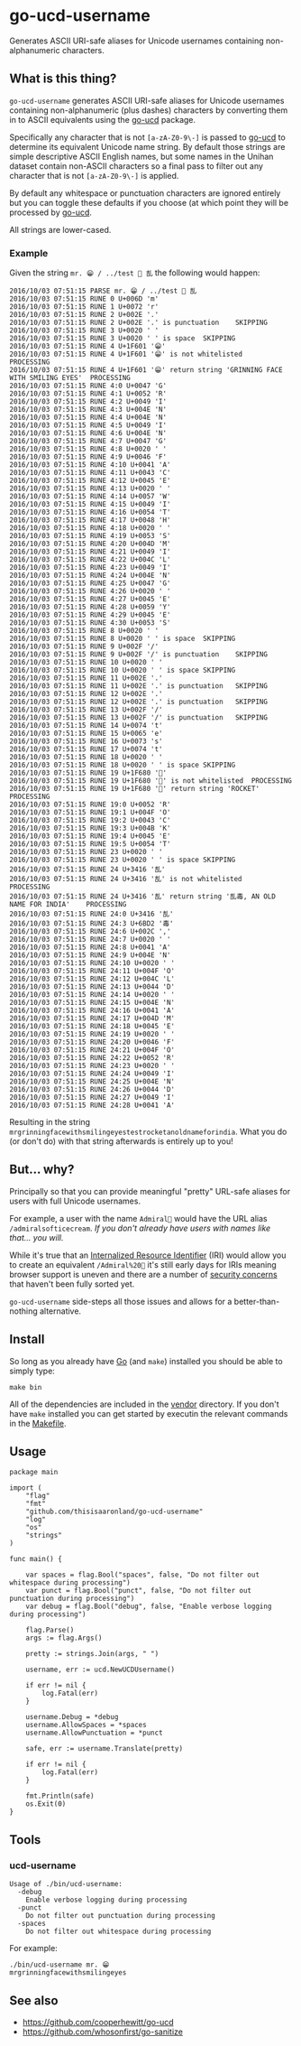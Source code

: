 # go-ucd-username

Generates ASCII URI-safe aliases for Unicode usernames containing non-alphanumeric characters.

## What is this thing?

`go-ucd-username` generates ASCII URI-safe aliases for Unicode usernames containing non-alphanumeric (plus dashes) characters by converting them in to ASCII equivalents using the [go-ucd](https://github.com/cooperhewitt/go-ucd) package.

Specifically any character that is not `[a-zA-Z0-9\-]` is passed to [go-ucd](https://github.com/cooperhewitt/go-ucd) to determine its equivalent Unicode name string. By default those strings are simple descriptive ASCII English names, but some names in the Unihan dataset contain non-ASCII characters so a final pass to filter out any character that is not `[a-zA-Z0-9\-]` is applied.

By default any whitespace or punctuation characters are ignored entirely but you can toggle these defaults if you choose (at which point they will be processed by [go-ucd](https://github.com/cooperhewitt/go-ucd).

All strings are lower-cased.

### Example

Given the string `mr. 😁 / ../test 🚀 㐖` the following would happen:

```
2016/10/03 07:51:15 PARSE mr. 😁 / ../test 🚀 㐖
2016/10/03 07:51:15 RUNE 0 U+006D 'm'
2016/10/03 07:51:15 RUNE 1 U+0072 'r'
2016/10/03 07:51:15 RUNE 2 U+002E '.'
2016/10/03 07:51:15 RUNE 2 U+002E '.' is punctuation	SKIPPING
2016/10/03 07:51:15 RUNE 3 U+0020 ' '
2016/10/03 07:51:15 RUNE 3 U+0020 ' ' is space	SKIPPING
2016/10/03 07:51:15 RUNE 4 U+1F601 '😁'
2016/10/03 07:51:15 RUNE 4 U+1F601 '😁' is not whitelisted	PROCESSING
2016/10/03 07:51:15 RUNE 4 U+1F601 '😁' return string 'GRINNING FACE WITH SMILING EYES'	PROCESSING
2016/10/03 07:51:15 RUNE 4:0 U+0047 'G'
2016/10/03 07:51:15 RUNE 4:1 U+0052 'R'
2016/10/03 07:51:15 RUNE 4:2 U+0049 'I'
2016/10/03 07:51:15 RUNE 4:3 U+004E 'N'
2016/10/03 07:51:15 RUNE 4:4 U+004E 'N'
2016/10/03 07:51:15 RUNE 4:5 U+0049 'I'
2016/10/03 07:51:15 RUNE 4:6 U+004E 'N'
2016/10/03 07:51:15 RUNE 4:7 U+0047 'G'
2016/10/03 07:51:15 RUNE 4:8 U+0020 ' '
2016/10/03 07:51:15 RUNE 4:9 U+0046 'F'
2016/10/03 07:51:15 RUNE 4:10 U+0041 'A'
2016/10/03 07:51:15 RUNE 4:11 U+0043 'C'
2016/10/03 07:51:15 RUNE 4:12 U+0045 'E'
2016/10/03 07:51:15 RUNE 4:13 U+0020 ' '
2016/10/03 07:51:15 RUNE 4:14 U+0057 'W'
2016/10/03 07:51:15 RUNE 4:15 U+0049 'I'
2016/10/03 07:51:15 RUNE 4:16 U+0054 'T'
2016/10/03 07:51:15 RUNE 4:17 U+0048 'H'
2016/10/03 07:51:15 RUNE 4:18 U+0020 ' '
2016/10/03 07:51:15 RUNE 4:19 U+0053 'S'
2016/10/03 07:51:15 RUNE 4:20 U+004D 'M'
2016/10/03 07:51:15 RUNE 4:21 U+0049 'I'
2016/10/03 07:51:15 RUNE 4:22 U+004C 'L'
2016/10/03 07:51:15 RUNE 4:23 U+0049 'I'
2016/10/03 07:51:15 RUNE 4:24 U+004E 'N'
2016/10/03 07:51:15 RUNE 4:25 U+0047 'G'
2016/10/03 07:51:15 RUNE 4:26 U+0020 ' '
2016/10/03 07:51:15 RUNE 4:27 U+0045 'E'
2016/10/03 07:51:15 RUNE 4:28 U+0059 'Y'
2016/10/03 07:51:15 RUNE 4:29 U+0045 'E'
2016/10/03 07:51:15 RUNE 4:30 U+0053 'S'
2016/10/03 07:51:15 RUNE 8 U+0020 ' '
2016/10/03 07:51:15 RUNE 8 U+0020 ' ' is space	SKIPPING
2016/10/03 07:51:15 RUNE 9 U+002F '/'
2016/10/03 07:51:15 RUNE 9 U+002F '/' is punctuation	SKIPPING
2016/10/03 07:51:15 RUNE 10 U+0020 ' '
2016/10/03 07:51:15 RUNE 10 U+0020 ' ' is space	SKIPPING
2016/10/03 07:51:15 RUNE 11 U+002E '.'
2016/10/03 07:51:15 RUNE 11 U+002E '.' is punctuation	SKIPPING
2016/10/03 07:51:15 RUNE 12 U+002E '.'
2016/10/03 07:51:15 RUNE 12 U+002E '.' is punctuation	SKIPPING
2016/10/03 07:51:15 RUNE 13 U+002F '/'
2016/10/03 07:51:15 RUNE 13 U+002F '/' is punctuation	SKIPPING
2016/10/03 07:51:15 RUNE 14 U+0074 't'
2016/10/03 07:51:15 RUNE 15 U+0065 'e'
2016/10/03 07:51:15 RUNE 16 U+0073 's'
2016/10/03 07:51:15 RUNE 17 U+0074 't'
2016/10/03 07:51:15 RUNE 18 U+0020 ' '
2016/10/03 07:51:15 RUNE 18 U+0020 ' ' is space	SKIPPING
2016/10/03 07:51:15 RUNE 19 U+1F680 '🚀'
2016/10/03 07:51:15 RUNE 19 U+1F680 '🚀' is not whitelisted	PROCESSING
2016/10/03 07:51:15 RUNE 19 U+1F680 '🚀' return string 'ROCKET'	PROCESSING
2016/10/03 07:51:15 RUNE 19:0 U+0052 'R'
2016/10/03 07:51:15 RUNE 19:1 U+004F 'O'
2016/10/03 07:51:15 RUNE 19:2 U+0043 'C'
2016/10/03 07:51:15 RUNE 19:3 U+004B 'K'
2016/10/03 07:51:15 RUNE 19:4 U+0045 'E'
2016/10/03 07:51:15 RUNE 19:5 U+0054 'T'
2016/10/03 07:51:15 RUNE 23 U+0020 ' '
2016/10/03 07:51:15 RUNE 23 U+0020 ' ' is space	SKIPPING
2016/10/03 07:51:15 RUNE 24 U+3416 '㐖'
2016/10/03 07:51:15 RUNE 24 U+3416 '㐖' is not whitelisted	PROCESSING
2016/10/03 07:51:15 RUNE 24 U+3416 '㐖' return string '㐖毒, AN OLD NAME FOR INDIA'	PROCESSING
2016/10/03 07:51:15 RUNE 24:0 U+3416 '㐖'
2016/10/03 07:51:15 RUNE 24:3 U+6BD2 '毒'
2016/10/03 07:51:15 RUNE 24:6 U+002C ','
2016/10/03 07:51:15 RUNE 24:7 U+0020 ' '
2016/10/03 07:51:15 RUNE 24:8 U+0041 'A'
2016/10/03 07:51:15 RUNE 24:9 U+004E 'N'
2016/10/03 07:51:15 RUNE 24:10 U+0020 ' '
2016/10/03 07:51:15 RUNE 24:11 U+004F 'O'
2016/10/03 07:51:15 RUNE 24:12 U+004C 'L'
2016/10/03 07:51:15 RUNE 24:13 U+0044 'D'
2016/10/03 07:51:15 RUNE 24:14 U+0020 ' '
2016/10/03 07:51:15 RUNE 24:15 U+004E 'N'
2016/10/03 07:51:15 RUNE 24:16 U+0041 'A'
2016/10/03 07:51:15 RUNE 24:17 U+004D 'M'
2016/10/03 07:51:15 RUNE 24:18 U+0045 'E'
2016/10/03 07:51:15 RUNE 24:19 U+0020 ' '
2016/10/03 07:51:15 RUNE 24:20 U+0046 'F'
2016/10/03 07:51:15 RUNE 24:21 U+004F 'O'
2016/10/03 07:51:15 RUNE 24:22 U+0052 'R'
2016/10/03 07:51:15 RUNE 24:23 U+0020 ' '
2016/10/03 07:51:15 RUNE 24:24 U+0049 'I'
2016/10/03 07:51:15 RUNE 24:25 U+004E 'N'
2016/10/03 07:51:15 RUNE 24:26 U+0044 'D'
2016/10/03 07:51:15 RUNE 24:27 U+0049 'I'
2016/10/03 07:51:15 RUNE 24:28 U+0041 'A'
```

Resulting in the string `mrgrinningfacewithsmilingeyestestrocketanoldnameforindia`. What you do (or don't do) with that string afterwards is entirely up to you!

## But... why?

Principally so that you can provide meaningful "pretty" URL-safe aliases for users with full Unicode usernames.

For example, a user with the name `Admiral🍦` would have the URL alias `/admiralsofticecream`. _If you don't already have users with names like that... you will._

While it's true that an [Internalized Resource Identifier](https://en.wikipedia.org/wiki/Internationalized_Resource_Identifier) (IRI) would allow you to create an equivalent `/Admiral%20🍦` it's still early days for IRIs meaning browser support is uneven and there are a number of [security concerns](http://unicode.org/reports/tr36/) that haven't been fully sorted yet.

`go-ucd-username` side-steps all those issues and allows for a better-than-nothing alternative.

## Install

So long as you already have [Go](http://www.golang.org) (and `make`) installed you should be able to simply type:

```
make bin
```

All of the dependencies are included in the [vendor](vendor) directory. If you don't have `make` installed you can get started by executin the relevant commands in the [Makefile](Makefile).

## Usage

```
package main

import (
	"flag"
	"fmt"
	"github.com/thisisaaronland/go-ucd-username"
	"log"
	"os"
	"strings"
)

func main() {

	var spaces = flag.Bool("spaces", false, "Do not filter out whitespace during processing")
	var punct = flag.Bool("punct", false, "Do not filter out punctuation during processing")
	var debug = flag.Bool("debug", false, "Enable verbose logging during processing")

	flag.Parse()
	args := flag.Args()

	pretty := strings.Join(args, " ")

	username, err := ucd.NewUCDUsername()

	if err != nil {
		log.Fatal(err)
	}

	username.Debug = *debug
	username.AllowSpaces = *spaces
	username.AllowPunctuation = *punct

	safe, err := username.Translate(pretty)

	if err != nil {
		log.Fatal(err)
	}

	fmt.Println(safe)
	os.Exit(0)
}
```

## Tools

### ucd-username

```
Usage of ./bin/ucd-username:
  -debug
	Enable verbose logging during processing
  -punct
	Do not filter out punctuation during processing
  -spaces
	Do not filter out whitespace during processing
```

For example:

```
./bin/ucd-username mr. 😁
mrgrinningfacewithsmilingeyes
```

## See also

* https://github.com/cooperhewitt/go-ucd
* https://github.com/whosonfirst/go-sanitize
